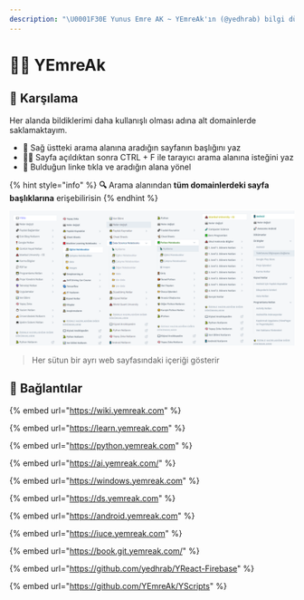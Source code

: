 ```yaml
---
description: "\U0001F30E Yunus Emre AK ~ YEmreAk'ın (@yedhrab) bilgi dünyasının dijital ortamda vücut bulmuş hali \U0001F680 Konular: öğrenme, python, yapay zeka, veri bilimi, windows, android, iuce ders notları, git, web, java"
---
```


# 👨‍💻 YEmreAk

## 🦚 Karşılama

Her alanda bildiklerimi daha kullanışlı olması adına alt domainlerde saklamaktayım.

* 🏹 Sağ üstteki arama alanına aradığın sayfanın başlığını yaz
* 🕵️‍♂️ Sayfa açıldıktan sonra CTRL + F ile tarayıcı arama alanına isteğini yaz
* 🚀 Bulduğun linke tıkla ve aradığın alana yönel

{% hint style="info" %}
**🔍** Arama alanından **tüm domainlerdeki sayfa başlıklarına** erişebilirisin
{% endhint %}

![](.gitbook/assets/yemreak.png)

> Her sütun bir ayrı web sayfasındaki içeriği gösterir

## 🔗 Bağlantılar

{% embed url="https://wiki.yemreak.com" %}

{% embed url="https://learn.yemreak.com" %}

{% embed url="https://python.yemreak.com" %}

{% embed url="https://ai.yemreak.com/" %}

{% embed url="https://windows.yemreak.com" %}

{% embed url="https://ds.yemreak.com" %}

{% embed url="https://android.yemreak.com" %}

{% embed url="https://iuce.yemreak.com" %}

{% embed url="https://book.git.yemreak.com/" %}

{% embed url="https://github.com/yedhrab/YReact-Firebase" %}

{% embed url="https://github.com/YEmreAk/YScripts" %}





